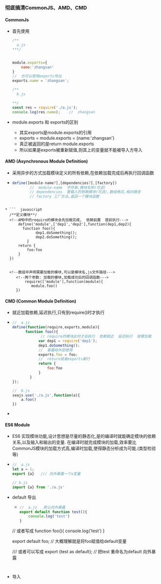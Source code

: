 ### 彻底搞清CommonJS、AMD、CMD



#### CommonJs

* 首先使用

  ```javascript
  /**
  	a.js
  ***/
  
  
  module.exports={
      name:'zhangsan'
  }
  //  也可以使用exports导出
  exports.name = 'zhangsan';
  
  /**
  	b.js
  
  **/
  const res = require('./a.js');
  console.log(res.name);    //  zhangsan
  
  ```

* module.exports  和  exports的区别
  * 其实exports是module.exports的引用
  * exports = module.exports = {name:'zhangsan'}
  * 真正被返回的是return module.exports
  * 所以如果是exports被重新赋值,则其上的变量就不能被导入方导入

#### AMD (Asynchronous Module Definition)

* 采用异步的方式加载模块定义的所有依赖,在依赖加载完成后再执行回调函数

* ``` javascript
  define([module-name?],[dependencies?],[factory])
          //  module-name  字符串,模块名称(可选)
          // dependencies  要载入的依赖模块(可选),数组格式,相对路径
          // factory 工厂方法,返回一个模块函数
  ```
```
  
* ```  javascript
  /**定义模块**/
  <!--AMD中的require的模块会先加载完成,  依赖前置  提前执行--->
      define('module',['dep1','dep2'],function(dep1,dep2){
      	function foo(){
              dep1.doSomething();
              dep2.doSomething();
          }
      return {
          foo:foo
      }
  })
  
  
  <!--数组中声明需要加载的模块,可以是模块名,js文件路径--->
     <!--两个参数: 加载的模块,加载成功后的回调函数--->
         require(['module'],function(module){
         	module.foo()
     })
```

#### CMD (Common Module Definition)

* 就近加载依赖,延迟执行,只有到require()时才执行

* ``` javascript
  //  a.js
  define(function(require,exports,module){
      	function foo(){
               // require的模块此时才会执行  依赖就近  延迟执行  按需加载
              var dep1 = require('dep1');
              dep1.doSomething();
              //  暴露给外部使用
              exports.foo = foo;
              //  return或者exports都行
              return {
                  foo:foo
              }
          }
  });
  
  //  b.js
  seajs.use('./a.js',function(a){
      a.foo()
  })
  ```

* 

#### ES6 Module

* ES6 实现模块功能,设计思想是尽量的静态化,是的编译时就能确定模块的依赖关系,以及输入和输出的变量.   在编译时就完成模块的加载,效率要比CommonJS模块的加载方式高,编译时加载,使得静态分析成为可能.(类型检验等)

* ``` javascript
  //  a.js
  let a = 1;
  export {a}   /// 向外暴露一个a变量
  
  // b.js  
  import {a} from './a.js'
  ```

* default  导出

  * ``` javascript
    //  a.js   默认向外暴露
    export default function test(){
        console.log('test')
    }
  //  或者写成
    function foo(){
    console.log('test')
    }
    
    export default foo;    //  大概理解就是将foo赋值给default变量
    
    ///   或者可以写成
    export {test as default};    // 把test 重命名为default  向外暴露
    ```
    
  
* 导入